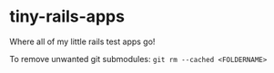 # tiny-rails-apps

Where all of my little rails test apps go!

To remove unwanted git submodules: `git rm --cached <FOLDERNAME>`
